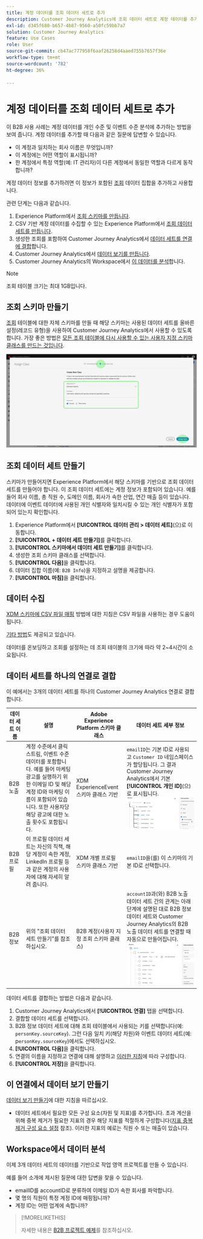```yaml
---
title: 계정 데이터를 조회 데이터 세트로 추가
description: Customer Journey Analytics에 조회 데이터 세트로 계정 데이터를 추가하는 방법 알아보기
exl-id: d345f680-b657-4b87-9560-a50fc59bb7a7
solution: Customer Journey Analytics
feature: Use Cases
role: User
source-git-commit: cb47ac777958f6aaf26258d4aaed755b7657f36e
workflow-type: tm+mt
source-wordcount: '782'
ht-degree: 36%

---
```


# 계정 데이터를 조회 데이터 세트로 추가

이 B2B 사용 사례는 계정 데이터를 개인 수준 및 이벤트 수준 분석에 추가하는 방법을 보여 줍니다. 계정 데이터를 추가할 때 다음과 같은 질문에 답변할 수 있습니다.

* 이 계정과 일치하는 회사 이름은 무엇입니까?
* 이 계정에는 어떤 역할이 표시됩니까?
* 한 계정에서 특정 역할(예: IT 관리자)이 다른 계정에서 동일한 역할과 다르게 동작합니까?

계정 데이터 정보를 추가하려면 이 정보가 포함된 [조회](/help/technotes/glossary.md) 데이터 집합을 추가하고 사용합니다.

관련 단계는 다음과 같습니다.

1. Experience Platform에서 [조회 스키마를 만듭니다](#create-lookup-schema).
1. CSV 기반 계정 데이터를 수집할 수 있는 Experience Platform에서 [조회 데이터 세트를 만듭니다](#create-lookup-dataset).
1. 생성한 조회를 포함하여 Customer Journey Analytics에서 [데이터 세트를 연결에 결합](#combine-datasets-in-a-connection)합니다.
1. Customer Journey Analytics에서 [데이터 보기를 만듭니다](#create-a-data-view-from-this-connection).
1. Customer Journey Analytics의 Workspace에서 [이 데이터를 분석](#analyze-the-data-in-workspace)합니다.

>[!NOTE]
>
>조회 테이블 크기는 최대 1GB입니다.
>

## 조회 스키마 만들기

[조회](/help/technotes/glossary.md) 테이블에 대한 자체 스키마를 만들 때 해당 스키마는 사용된 데이터 세트를 올바른 설정(레코드 유형)을 사용하여 Customer Journey Analytics에서 사용할 수 있도록 합니다. 가장 좋은 방법은 [모든 조회 테이블에 다시 사용할 수 있는 사용자 지정 스키마 클래스를 만드는 것입니다](https://experienceleague.adobe.com/en/docs/experience-platform/xdm/tutorials/create-schema-ui).

![새 클래스 만들기 대화 상자](../assets/create-new-class.png)

## 조회 데이터 세트 만들기

스키마가 만들어지면 Experience Platform에서 해당 스키마를 기반으로 조회 데이터 세트를 만들어야 합니다. 이 조회 데이터 세트에는 계정 정보가 포함되어 있습니다. 예를 들어 회사 이름, 총 직원 수, 도메인 이름, 회사가 속한 산업, 연간 매출 등이 있습니다. 데이터에 이벤트 데이터에 사용된 개인 식별자와 일치시킬 수 있는 개인 식별자가 포함되어 있는지 확인합니다.

1. Experience Platform에서 **[!UICONTROL 데이터 관리 > 데이터 세트]**(으)로 이동합니다.
1. **[!UICONTROL + 데이터 세트 만들기]**&#x200B;를 클릭합니다.
1. **[!UICONTROL 스키마에서 데이터 세트 만들기]**&#x200B;를 클릭합니다.
1. 생성한 조회 스키마 클래스를 선택합니다.
1. **[!UICONTROL 다음]**&#x200B;을 클릭합니다.
1. 데이터 집합 이름(예: `B2B Info`)을 지정하고 설명을 제공합니다.
1. **[!UICONTROL 마침]**&#x200B;을 클릭합니다.

## 데이터 수집

[XDM 스키마에 CSV 파일 매핑](https://experienceleague.adobe.com/en/docs/experience-platform/ingestion/tutorials/map-csv/existing-schema) 방법에 대한 지침은 CSV 파일을 사용하는 경우 도움이 됩니다.

[기타 방법](https://experienceleague.adobe.com/en/docs/experience-platform/ingestion/home)도 제공되고 있습니다.

데이터를 온보딩하고 조회를 설정하는 데 조회 테이블의 크기에 따라 약 2~4시간이 소요됩니다.

## 데이터 세트를 하나의 연결로 결합

이 예에서는 3개의 데이터 세트를 하나의 Customer Journey Analytics 연결로 결합합니다.

| 데이터 세트 이름 | 설명 | Adobe Experience Platform 스키마 클래스 | 데이터 세트 세부 정보 |
| --- | --- | --- | --- |
| B2B 노출 | 계정 수준에서 클릭스트림, 이벤트 수준 데이터를 포함합니다. 예를 들어 마케팅 광고를 실행하기 위한 이메일 ID 및 해당 계정 ID와 마케팅 이름이 포함되어 있습니다. 또한 사용자당 해당 광고에 대한 노출 횟수도 포함됩니다. | XDM ExperienceEvent 스키마 클래스 기반 | `emailID`는 기본 ID로 사용되고 `Customer ID` 네임스페이스가 할당됩니다. 그 결과 Customer Journey Analytics에서 기본 **[!UICONTROL 개인 ID]**(으)로 표시됩니다. ![노출 횟수](../assets/impressions-mixins.png) |
| B2B 프로필 | 이 프로필 데이터 세트는 자신의 직책, 해당 계정이 속한 계정, LinkedIn 프로필 등과 같은 계정의 사용자에 대해 자세히 알려 줍니다. | XDM 개별 프로필 스키마 클래스 기반 | `emailID`을(를) 이 스키마의 기본 ID로 선택합니다. |
| B2B 정보 | 위의 &quot;조회 데이터 세트 만들기&quot;를 참조하십시오. | B2B 계정(사용자 지정 조회 스키마 클래스) | `accountID`과(와) B2B 노출 데이터 세트 간의 관계는 아래 단계에 설명된 대로 B2B 정보 데이터 세트와 Customer Journey Analytics의 B2B 노출 데이터 세트를 연결할 때 자동으로 만들어집니다. ![조회](../assets/lookup-mixins.png) |

데이터 세트를 결합하는 방법은 다음과 같습니다.

1. Customer Journey Analytics에서 **[!UICONTROL 연결]** 탭을 선택합니다.
1. 결합할 데이터 세트를 선택합니다.
1. B2B 정보 데이터 세트에 대해 조회 테이블에서 사용되는 키를 선택합니다(예: `personKey.sourceKey`). 그런 다음 일치 키(해당 차원)와 이벤트 데이터 세트(예: p`ersonKey.sourceKey`)에서도 선택하십시오.
1. **[!UICONTROL 다음]**&#x200B;을 클릭합니다.
1. 연결의 이름을 지정하고 연결에 대해 설명하고 [이러한 지침](/help/connections/create-connection.md)에 따라 구성합니다.
1. **[!UICONTROL 저장]**&#x200B;을 클릭합니다.

## 이 연결에서 데이터 보기 만들기

[데이터 보기 만들기](/help/data-views/create-dataview.md)에 대한 지침을 따르십시오.

* 데이터 세트에서 필요한 모든 구성 요소(차원 및 지표)를 추가합니다. 초과 계산을 위해 중복 제거가 필요한 지표의 경우 해당 지표를 적절하게 구성합니다([지표 중복 제거 구성 요소 설정](/help/data-views/component-settings/metric-deduplication.md) 참조). 이러한 지표의 예로는 직원 수 또는 매출이 있습니다.

## Workspace에서 데이터 분석

이제 3개 데이터 세트의 데이터를 기반으로 작업 영역 프로젝트를 만들 수 있습니다.

예를 들어 소개에 제시된 질문에 대한 답변을 찾을 수 있습니다.

* emailID를 accountID로 분류하여 이메일 ID가 속한 회사를 파악합니다.
* 몇 명의 직원이 특정 계정 ID에 매핑됩니까?
* 계정 ID는 어떤 업계에 속합니까?

>[!MORELIKETHIS]
>
>자세한 내용은 [B2B 프로젝트 예제](example.md)를 참조하십시오.

